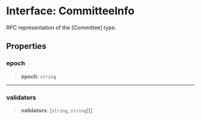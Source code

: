 # Interface: CommitteeInfo

RPC representation of the [Committee] type.

## Properties

### epoch

> **epoch**: `string`

---

### validators

> **validators**: [`string`, `string`][]
